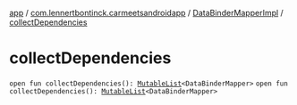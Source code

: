 [app](../../index.md) / [com.lennertbontinck.carmeetsandroidapp](../index.md) / [DataBinderMapperImpl](index.md) / [collectDependencies](./collect-dependencies.md)

# collectDependencies

`open fun collectDependencies(): `[`MutableList`](https://kotlinlang.org/api/latest/jvm/stdlib/kotlin.collections/-mutable-list/index.html)`<DataBinderMapper>`
`open fun collectDependencies(): `[`MutableList`](https://kotlinlang.org/api/latest/jvm/stdlib/kotlin.collections/-mutable-list/index.html)`<DataBinderMapper>`